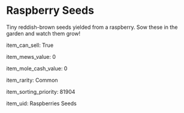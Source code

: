 # Raspberry Seeds

Tiny reddish-brown seeds yielded from a raspberry. Sow these in the garden and watch them grow!

item_can_sell: True

item_mews_value: 0

item_mole_cash_value: 0

item_rarity: Common

item_sorting_priority: 81904

item_uid: Raspberries Seeds